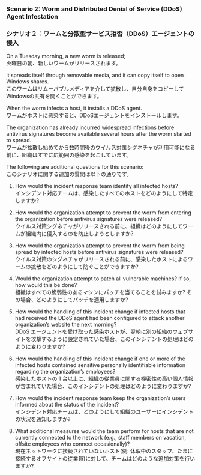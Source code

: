 ### Scenario 2: Worm and Distributed Denial of Service (DDoS) Agent Infestation
### シナリオ２：ワームと分散型サービス拒否（DDoS）エージェントの侵入

On a Tuesday morning, a new worm is released;  
火曜日の朝、新しいワームがリリースされます。  

it spreads itself through removable media, and it can copy itself to open Windows shares.  
このワームはリムーバブルメディアを介して拡散し、自分自身をコピーしてWindowsの共有を開くことができます。  

When the worm infects a host, it installs a DDoS agent.  
ワームがホストに感染すると、DDoSエージェントをインストールします。  

The organization has already incurred widespread infections before antivirus signatures become available several hours after the worm started to spread.  
ワームが拡散し始めてから数時間後のウイルス対策シグネチャが利用可能になる前に、組織はすでに広範囲の感染を起こしています。  

The following are additional questions for this scenario:  
このシナリオに関する追加の質問は以下の通りです。  

1. How would the incident response team identify all infected hosts?  
インシデント対応チームは、感染したすべてのホストをどのようにして特定しますか?   

2. How would the organization attempt to prevent the worm from entering the organization before antivirus signatures were released?  
ウイルス対策シグネチャがリリースされる前に、組織はどのようにしてワームが組織内に侵入するのを防止しようとしますか?   

3. How would the organization attempt to prevent the worm from being spread by infected hosts before antivirus signatures were released?  
ウイルス対策のシグネチャがリリースされる前に、感染したホストによるワームの拡散をどのようにして防ぐことができますか?

4. Would the organization attempt to patch all vulnerable machines? If so, how would this be done?  
組織はすべての脆弱性のあるマシンにパッチを当てることを試みますか? その場合、どのようにしてパッチを適用しますか?

5. How would the handling of this incident change if infected hosts that had received the DDoS agent had been configured to attack another organization’s website the next morning?  
DDoS エージェントを受け取った感染ホストが、翌朝に別の組織のウェブサイトを攻撃するように設定されていた場合、このインシデントの処理はどのように変わりますか?   

6. How would the handling of this incident change if one or more of the infected hosts contained sensitive personally identifiable information regarding the organization’s employees?  
感染したホストの 1 台以上に、組織の従業員に関する機密性の高い個人情報が含まれていた場合、このインシデントの処理はどのように変わりますか?   

7. How would the incident response team keep the organization’s users informed about the status of the incident?  
インシデント対応チームは、どのようにして組織のユーザーにインシデントの状況を通知しますか?  

8. What additional measures would the team perform for hosts that are not currently connected to the network (e.g., staff members on vacation, offsite employees who connect occasionally)?  
現在ネットワークに接続されていないホスト(例: 休暇中のスタッフ、たまに接続するオフサイトの従業員)に対して、チームはどのような追加対策を行いますか?